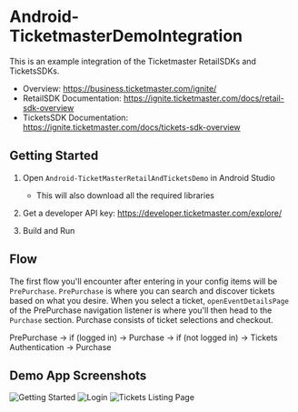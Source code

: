 # Android-TicketmasterDemoIntegration
This is an example integration of the Ticketmaster RetailSDKs and TicketsSDKs.

* Overview: https://business.ticketmaster.com/ignite/
* RetailSDK Documentation: https://ignite.ticketmaster.com/docs/retail-sdk-overview
* TicketsSDK Documentation: https://ignite.ticketmaster.com/docs/tickets-sdk-overview


## Getting Started
1. Open `Android-TicketMasterRetailAndTicketsDemo` in Android Studio
   - This will also download all the required libraries
     
2. Get a developer API key: https://developer.ticketmaster.com/explore/
3. Build and Run


## Flow
The first flow you'll encounter after entering in your config items will be `PrePurchase`. `PrePurchase` is where you can search and discover tickets based on what you desire.
When you select a ticket, `openEventDetailsPage` of the PrePurchase navigation listener is where you'll then head to the `Purchase` section. Purchase consists of ticket selections
and checkout.

PrePurchase  ->               if (logged in)                  -> Purchase
             ->  if (not logged in) -> Tickets Authentication -> Purchase

## Demo App Screenshots

<img src="screenshots/sample_integration_app_1.jpg" alt="Getting Started" /> <img src="screenshots/sample_integration_app_2.jpg" alt="Login" /> <img src="screenshots/sample_integration_app_4.jpg" alt="Tickets Listing Page" /> 
